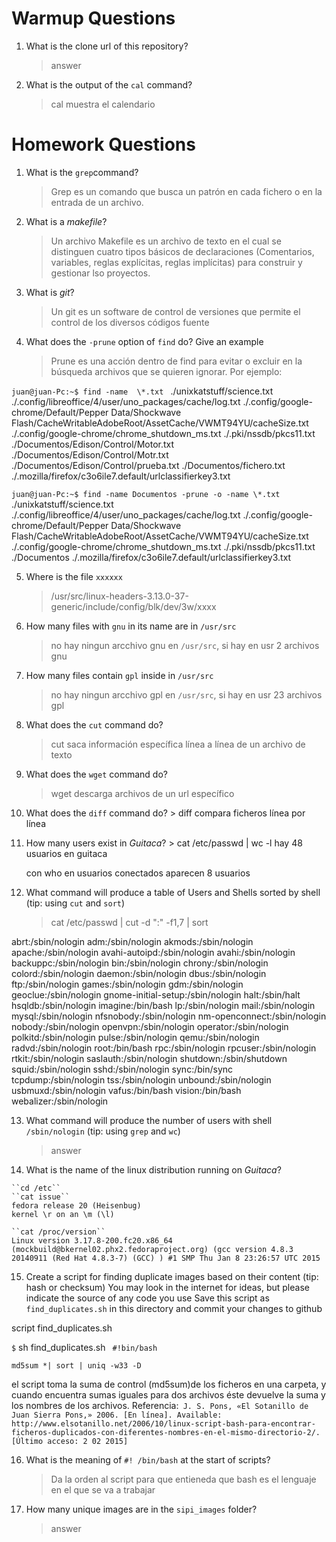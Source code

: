 # Warmup Questions

1.  What is the clone url of this repository?
    >   answer

2.  What is the output of the ``cal`` command?

    >cal muestra el calendario

# Homework Questions

1.  What is the ``grep``command?
    >  Grep es un comando que busca un patrón en cada fichero o en la entrada de un archivo.

2.  What is a *makefile*?
    >   Un archivo Makefile es un archivo de texto en el cual se distinguen cuatro tipos básicos de declaraciones (Comentarios, variables, reglas explícitas, reglas implícitas) para construir y gestionar lso proyectos.

3.  What is *git*?
    >   Un git es un software de control de versiones que permite el control de los diversos códigos fuente 

4.  What does the ``-prune`` option of ``find`` do? Give an example
    >   Prune es una acción dentro de find para evitar o excluir en la búsqueda archivos que se quieren ignorar. Por ejemplo:

``juan@juan-Pc:~$ find -name  \*.txt ``
./unixkatstuff/science.txt 
./.config/libreoffice/4/user/uno_packages/cache/log.txt 
./.config/google-chrome/Default/Pepper Data/Shockwave Flash/CacheWritableAdobeRoot/AssetCache/VWMT94YU/cacheSize.txt 
./.config/google-chrome/chrome_shutdown_ms.txt 
./.pki/nssdb/pkcs11.txt 
./Documentos/Edison/Control/Motor.txt 
./Documentos/Edison/Control/Motr.txt 
./Documentos/Edison/Control/prueba.txt 
./Documentos/fichero.txt 
./.mozilla/firefox/c3o6ile7.default/urlclassifierkey3.txt 

``juan@juan-Pc:~$ find -name Documentos -prune -o -name \*.txt ``
./unixkatstuff/science.txt 
./.config/libreoffice/4/user/uno_packages/cache/log.txt 
./.config/google-chrome/Default/Pepper Data/Shockwave Flash/CacheWritableAdobeRoot/AssetCache/VWMT94YU/cacheSize.txt 
./.config/google-chrome/chrome_shutdown_ms.txt 
./.pki/nssdb/pkcs11.txt 
./Documentos 
./.mozilla/firefox/c3o6ile7.default/urlclassifierkey3.txt 

5.  Where is the file ``xxxxxx``
    >   /usr/src/linux-headers-3.13.0-37-generic/include/config/blk/dev/3w/xxxx

6.  How many files with ``gnu`` in its name are in ``/usr/src​``
    >no hay ningun arcchivo gnu en ``/usr/src``, si hay en usr 2 archivos gnu

7.  How many files contain ``gpl`` inside in ``/usr/src​``
    >  no hay ningun arcchivo gpl en ``/usr/src``, si hay en usr 23 archivos gpl

8.  What does the ``cut`` command do?
    >   cut saca información específica línea a línea de un archivo de texto 

9.  What does the ``wget`` command do?
    >   wget descarga archivos de un url específico

10.  What does the ``diff`` command do?
    >   diff compara ficheros línea por línea

11.  How many users exist in *Guitaca*?
    >   cat /etc/passwd | wc -l
        hay 48 usuarios en guitaca
        
        con who en usuarios conectados aparecen 8 usuarios


12. What command will produce a table of Users and Shells sorted by shell (tip: using ``cut`` and ``sort``)
    >   cat /etc/passwd | cut -d ":" -f1,7 | sort


abrt:/sbin/nologin
adm:/sbin/nologin
akmods:/sbin/nologin
apache:/sbin/nologin
avahi-autoipd:/sbin/nologin
avahi:/sbin/nologin
backuppc:/sbin/nologin
bin:/sbin/nologin
chrony:/sbin/nologin
colord:/sbin/nologin
daemon:/sbin/nologin
dbus:/sbin/nologin
ftp:/sbin/nologin
games:/sbin/nologin
gdm:/sbin/nologin
geoclue:/sbin/nologin
gnome-initial-setup:/sbin/nologin
halt:/sbin/halt
hsqldb:/sbin/nologin
imagine:/bin/bash
lp:/sbin/nologin
mail:/sbin/nologin
mysql:/sbin/nologin
nfsnobody:/sbin/nologin
nm-openconnect:/sbin/nologin
nobody:/sbin/nologin
openvpn:/sbin/nologin
operator:/sbin/nologin
polkitd:/sbin/nologin
pulse:/sbin/nologin
qemu:/sbin/nologin
radvd:/sbin/nologin
root:/bin/bash
rpc:/sbin/nologin
rpcuser:/sbin/nologin
rtkit:/sbin/nologin
saslauth:/sbin/nologin
shutdown:/sbin/shutdown
squid:/sbin/nologin
sshd:/sbin/nologin
sync:/bin/sync
tcpdump:/sbin/nologin
tss:/sbin/nologin
unbound:/sbin/nologin
usbmuxd:/sbin/nologin
vafus:/bin/bash
vision:/bin/bash
webalizer:/sbin/nologin

13. What command will produce the number of users with shell ``/sbin/nologin`` (tip: using ``grep`` and ``wc``)
    >   answer

14.  What is the name of the linux distribution running on *Guitaca*?

    ``cd /etc``
    ``cat issue``
    fedora release 20 (Heisenbug)
    kernel \r on an \m (\l)
    
    ``cat /proc/version``
    Linux version 3.17.8-200.fc20.x86_64 (mockbuild@bkernel02.phx2.fedoraproject.org) (gcc version 4.8.3 20140911 (Red Hat 4.8.3-7) (GCC) ) #1 SMP Thu Jan 8 23:26:57 UTC 2015

15. Create a script for finding duplicate images based on their content (tip: hash or checksum)
    You may look in the internet for ideas, but please indicate the source of any code you use
    Save this script as ``find_duplicates.sh`` in this directory and commit your changes to github

   script find_duplicates.sh 
   
   ``$`` sh find_duplicates.sh
   `` #!bin/bash``
   
   ``md5sum *| sort | uniq -w33 -D``

el script toma la suma de control (md5sum)de los ficheros en una carpeta, y cuando encuentra sumas iguales para dos archivos éste devuelve la suma y los nombres de los archivos.
Referencia:`` J. S. Pons, «El Sotanillo de Juan Sierra Pons,» 2006. [En línea]. Available: http://www.elsotanillo.net/2006/10/linux-script-bash-para-encontrar-ficheros-duplicados-con-diferentes-nombres-en-el-mismo-directorio-2/. [Último acceso: 2 02 2015]``

16. What is the meaning of ``#! /bin/bash`` at the start of scripts?
    >   Da la orden al script para que entieneda que bash es el lenguaje en el que se va a trabajar

17. How many unique images are in the ``sipi_images`` folder?
    >   answer
    
